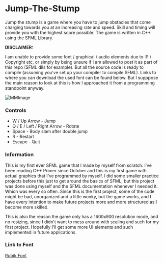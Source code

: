 # Jump-The-Stump
Jump the stump is a game where you have to jump obstacles that come charging towards you at an increasing rate and speed. Skill and timing will provide you with the highest score possible. The game is written in C++ using the SFML Library.

**DISCLAIMER:**

I am unable to provide some font / graphical / audio elements due to IP / Copyright etc, or simply by being unsure if I am allowed to post it as part of this repo (SFML dlls for example). But all the source code is ready to compile (assuming you've set up your compiler to compile SFML). Links to where you can download the used font can be found below. But I supppose the main reason to look at this is how I approached it from a programming standpoint anyway.

![MMImage](https://i.imgur.com/kthFGvd.jpg "Logo Title")

### Controls
* W / Up Arrow - Jump
* Q / E / Left / Right Arrow - Rotate
* Space - Body slam after double jump
* R - Restart
* Escape - Quit

### Information
This is my first ever SFML game that I made by myself from scratch. I've been reading C++ Primer since October and this is my first game with actual graphics that I've programmed by myself. I did some smaller practice projects before this just to get around the basics of SFML, but this project was done using myself and the SFML documentation whenever I needed it. Which was every so often. Since this is the first project, some of the code might be bad, unorganized and a little wonky, but the game works, and I have every intention to make future projects more and more structured as I become more skilled.

This is also the reason the game only has a 1600x900 resolution mode, and no resizing, since I didn't want to mess around with scaling and such for my first project. Hopefully I'll get some more UI elements and such implemented in future applications.

### Link to Font
[Rubik Font](https://www.fontsquirrel.com/fonts/rubik)
